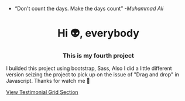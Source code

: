 - “Don't count the days. Make the days count”
*-Muhammad Ali*

<h1 align="center">Hi 👽, everybody</h1>
<h3 align="center">This is my fourth project</h3>
<p class="text-center">I builded this project using bootstrap, Sass, Also I did a little different version seizing the project to pick up on the issue of "Drag and drop" in Javascript. Thanks for watch me 🤗</p>
<p><a href="https://arturo9314.github.io/04-FM-Testimonial-Grid-Section/" target="_blank" textstyle="text-decoration: none;">View Testimonial Grid Section<a/></p>
